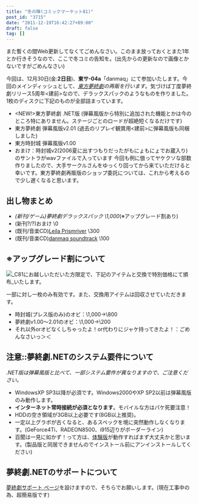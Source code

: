 ```yaml
---
title: "冬の陣(コミックマーケット81)"
post_id: "3715"
date: "2011-12-19T16:42:27+09:00"
draft: false
tag: []
---
```



また暫くの間Web更新してなくてごめんなさい。このまま放っておくとまた1年とか行きそうなので、ここで冬コミの告知を。(出先からの更新なので画像とかないですがごめんなさい)

今回は、12月30日(金:**2日目**)、**東サ-04a**「danmaq」にて参加いたします。今回のメインディッシュとして、_[東方夢終劇](/!/thC/)の再販を行います_。気づけば丁度夢終劇リリース5周年<建前>なので、デラックスパックのようなものを作りました。1枚のディスクに下記のものが全部詰まっています。



  * <NEW!>東方夢終劇 .NET版 (弾幕風版から特別に追加された機能とかは今のところ特にありません。ステージごとのロードが超絶短くなるだけです)
  * 東方夢終劇 弾幕風版v2.01 (過去のリプレイ観賞用<建前>に弾幕風版も同梱しました)
  * 東方時封城 弾幕風版v1.00
  * おまけ：時封城v2(2006夏に出すつもりだったがもにょもにょでお蔵入り)のサントラがwavファイルで入っています
今回も例に倣ってヤケクソな部数作りましたので、大手サークルさんをゆっくり回ってから来ていただけると幸いです。東方夢終劇再販版のショップ委託については、これから考えるので少し遅くなると思います。

## 出し物まとめ



  * _(新刊/ゲーム)夢終劇デラックスパック \1,000_(※アップグレード割あり)
  * (新刊?/?)おまけ \0
  * (既刊/音楽CD)[Leila Prismriver](/!/leila/) \300
  * (既刊/音楽CD)[danmaq soundtrack](/!/dst/) \100
## ※アップグレード割について

![](https://danmaq.com/!/thC/cap_s.jpg)_C81にお越しいただいた方限定で、下記のアイテムと交換で特別価格にて頒布_いたします。

一部に対し一枚のみ有効です。また、交換用アイテムは回収させていただきます。



  * 時封城(プレス版のみ)のオビ：\1,000→\800
  * 夢終劇v1.00～2.01のオビ：\1,000→\200
  * それ以外orオビなくしちゃったよ！or代わりにジャケ持ってきたよ！：ごめんなさいっ＞＜
## 注意::夢終劇.NETのシステム要件について

_.NET版は弾幕風版と比べて、一部システム要件が異なりますので、ご注意ください。_



  * WindowsXP SP3以降が必須です。Windows2000やXP SP2以前は弾幕風版のみ動作します。
  * **インターネット常時接続が必須となります**。モバイルな方はパケ死要注意！
  * HDDの空き領域が3GB以上必要です(8GB以上推奨)。
  * 一定以上グラボが古くなると、あるスペックを境に突然動作しなくなります。(GeForce4Ti、RADEON8500、i915辺りがボーダーライン)
  * 百聞は一見に如かず！って方は、[体験版](/!/thC/nph-thC3.0TrGetNightlyBuild.cgi)が動作すればまず大丈夫かと思います。(製品版と同居できませんのでインストール前にアンインストールしてください)
## 夢終劇.NETのサポートについて

[夢終劇サポート ページ](/!/thC/support/)を設けますので、そちらでお願いします。(現在工事中の為、超簡易版です)
